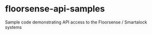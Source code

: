 # floorsense-api-samples
Sample code demonstrating API access to the Floorsense / Smartalock systems
